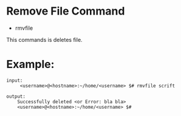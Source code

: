 # Remove File Command 

* rmvfile

This commands is deletes file.

# Example:
```
input:
     <username>@<hostname>:~/home/<username> $# rmvfile scrift

output:
    Successfully deleted <or Error: bla bla>
    <username>@<hostname>:~/home/<username> $#
```
